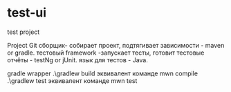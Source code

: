 # test-ui
test project

Project 
    Git
    сборщик- собирает проект, подтягивает зависимости - maven or gradle.
    тестовый framework -запускает тесты, готовит тестовые отчёты - testNg or jUnit.
    язык для тестов - Java.

gradle wrapper
.\gradlew build эквивалент команде mwn compile
.\gradlew test эквивалент команде mwn test